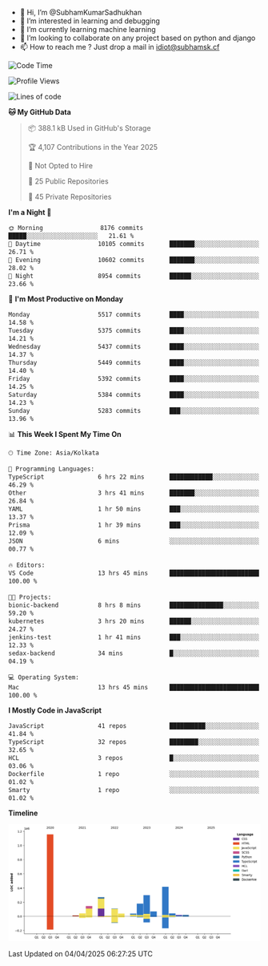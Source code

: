 - 👋 Hi, I’m @SubhamKumarSadhukhan
- 👀 I’m interested in learning and debugging
- 🌱 I’m currently learning machine learning
- 💞️ I’m looking to collaborate on any project based on python and django
- 📫 How to reach me ?
      Just drop a mail in idiot@subhamsk.cf

<!---
SubhamKumarSadhukhan/SubhamKumarSadhukhan is a ✨ special ✨ repository because its `README.md` (this file) appears on your GitHub profile.
You can click the Preview link to take a look at your changes.
--->


<!--START_SECTION:waka-->
![Code Time](http://img.shields.io/badge/Code%20Time-2%2C824%20hrs%2033%20mins-blue)

![Profile Views](http://img.shields.io/badge/Profile%20Views-0-blue)

![Lines of code](https://img.shields.io/badge/From%20Hello%20World%20I%27ve%20Written-2.8%20million%20lines%20of%20code-blue)

**🐱 My GitHub Data** 

> 📦 388.1 kB Used in GitHub's Storage 
 > 
> 🏆 4,107 Contributions in the Year 2025
 > 
> 🚫 Not Opted to Hire
 > 
> 📜 25 Public Repositories 
 > 
> 🔑 45 Private Repositories 
 > 
**I'm a Night 🦉** 

```text
🌞 Morning                8176 commits        █████░░░░░░░░░░░░░░░░░░░░   21.61 % 
🌆 Daytime                10105 commits       ███████░░░░░░░░░░░░░░░░░░   26.71 % 
🌃 Evening                10602 commits       ███████░░░░░░░░░░░░░░░░░░   28.02 % 
🌙 Night                  8954 commits        ██████░░░░░░░░░░░░░░░░░░░   23.66 % 
```
📅 **I'm Most Productive on Monday** 

```text
Monday                   5517 commits        ████░░░░░░░░░░░░░░░░░░░░░   14.58 % 
Tuesday                  5375 commits        ████░░░░░░░░░░░░░░░░░░░░░   14.21 % 
Wednesday                5437 commits        ████░░░░░░░░░░░░░░░░░░░░░   14.37 % 
Thursday                 5449 commits        ████░░░░░░░░░░░░░░░░░░░░░   14.40 % 
Friday                   5392 commits        ████░░░░░░░░░░░░░░░░░░░░░   14.25 % 
Saturday                 5384 commits        ████░░░░░░░░░░░░░░░░░░░░░   14.23 % 
Sunday                   5283 commits        ███░░░░░░░░░░░░░░░░░░░░░░   13.96 % 
```


📊 **This Week I Spent My Time On** 

```text
🕑︎ Time Zone: Asia/Kolkata

💬 Programming Languages: 
TypeScript               6 hrs 22 mins       ████████████░░░░░░░░░░░░░   46.29 % 
Other                    3 hrs 41 mins       ███████░░░░░░░░░░░░░░░░░░   26.84 % 
YAML                     1 hr 50 mins        ███░░░░░░░░░░░░░░░░░░░░░░   13.37 % 
Prisma                   1 hr 39 mins        ███░░░░░░░░░░░░░░░░░░░░░░   12.09 % 
JSON                     6 mins              ░░░░░░░░░░░░░░░░░░░░░░░░░   00.77 % 

🔥 Editors: 
VS Code                  13 hrs 45 mins      █████████████████████████   100.00 % 

🐱‍💻 Projects: 
bionic-backend           8 hrs 8 mins        ███████████████░░░░░░░░░░   59.20 % 
kubernetes               3 hrs 20 mins       ██████░░░░░░░░░░░░░░░░░░░   24.27 % 
jenkins-test             1 hr 41 mins        ███░░░░░░░░░░░░░░░░░░░░░░   12.33 % 
sedax-backend            34 mins             █░░░░░░░░░░░░░░░░░░░░░░░░   04.19 % 

💻 Operating System: 
Mac                      13 hrs 45 mins      █████████████████████████   100.00 % 
```

**I Mostly Code in JavaScript** 

```text
JavaScript               41 repos            ██████████░░░░░░░░░░░░░░░   41.84 % 
TypeScript               32 repos            ████████░░░░░░░░░░░░░░░░░   32.65 % 
HCL                      3 repos             █░░░░░░░░░░░░░░░░░░░░░░░░   03.06 % 
Dockerfile               1 repo              ░░░░░░░░░░░░░░░░░░░░░░░░░   01.02 % 
Smarty                   1 repo              ░░░░░░░░░░░░░░░░░░░░░░░░░   01.02 % 
```



**Timeline**

![Lines of Code chart](https://raw.githubusercontent.com/SubhamKumarSadhukhan/SubhamKumarSadhukhan/main/assets/bar_graph.png)


 Last Updated on 04/04/2025 06:27:25 UTC
<!--END_SECTION:waka-->

